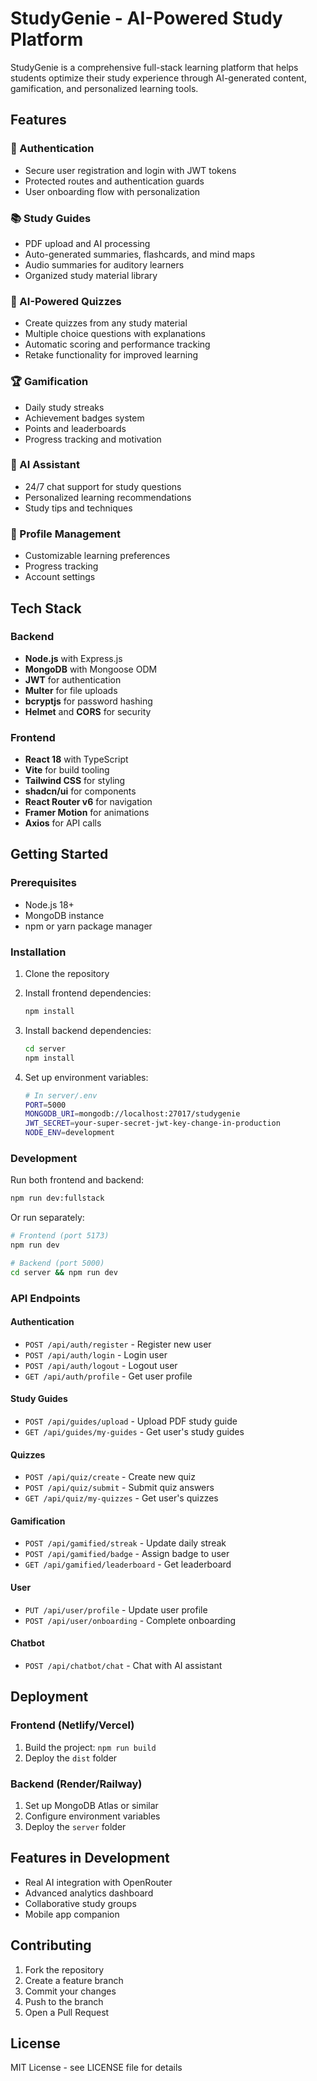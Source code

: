 # StudyGenie - AI-Powered Study Platform

StudyGenie is a comprehensive full-stack learning platform that helps students optimize their study experience through AI-generated content, gamification, and personalized learning tools.

## Features

### 🔐 Authentication
- Secure user registration and login with JWT tokens
- Protected routes and authentication guards
- User onboarding flow with personalization

### 📚 Study Guides
- PDF upload and AI processing
- Auto-generated summaries, flashcards, and mind maps
- Audio summaries for auditory learners
- Organized study material library

### 🧠 AI-Powered Quizzes
- Create quizzes from any study material
- Multiple choice questions with explanations
- Automatic scoring and performance tracking
- Retake functionality for improved learning

### 🏆 Gamification
- Daily study streaks
- Achievement badges system
- Points and leaderboards
- Progress tracking and motivation

### 💬 AI Assistant
- 24/7 chat support for study questions
- Personalized learning recommendations
- Study tips and techniques

### 👤 Profile Management
- Customizable learning preferences
- Progress tracking
- Account settings

## Tech Stack

### Backend
- **Node.js** with Express.js
- **MongoDB** with Mongoose ODM
- **JWT** for authentication
- **Multer** for file uploads
- **bcryptjs** for password hashing
- **Helmet** and **CORS** for security

### Frontend
- **React 18** with TypeScript
- **Vite** for build tooling
- **Tailwind CSS** for styling
- **shadcn/ui** for components
- **React Router v6** for navigation
- **Framer Motion** for animations
- **Axios** for API calls

## Getting Started

### Prerequisites
- Node.js 18+ 
- MongoDB instance
- npm or yarn package manager

### Installation

1. Clone the repository
2. Install frontend dependencies:
   ```bash
   npm install
   ```

3. Install backend dependencies:
   ```bash
   cd server
   npm install
   ```

4. Set up environment variables:
   ```bash
   # In server/.env
   PORT=5000
   MONGODB_URI=mongodb://localhost:27017/studygenie
   JWT_SECRET=your-super-secret-jwt-key-change-in-production
   NODE_ENV=development
   ```

### Development

Run both frontend and backend:
```bash
npm run dev:fullstack
```

Or run separately:
```bash
# Frontend (port 5173)
npm run dev

# Backend (port 5000)
cd server && npm run dev
```

### API Endpoints

#### Authentication
- `POST /api/auth/register` - Register new user
- `POST /api/auth/login` - Login user
- `POST /api/auth/logout` - Logout user
- `GET /api/auth/profile` - Get user profile

#### Study Guides
- `POST /api/guides/upload` - Upload PDF study guide
- `GET /api/guides/my-guides` - Get user's study guides

#### Quizzes
- `POST /api/quiz/create` - Create new quiz
- `POST /api/quiz/submit` - Submit quiz answers
- `GET /api/quiz/my-quizzes` - Get user's quizzes

#### Gamification
- `POST /api/gamified/streak` - Update daily streak
- `POST /api/gamified/badge` - Assign badge to user
- `GET /api/gamified/leaderboard` - Get leaderboard

#### User
- `PUT /api/user/profile` - Update user profile
- `POST /api/user/onboarding` - Complete onboarding

#### Chatbot
- `POST /api/chatbot/chat` - Chat with AI assistant

## Deployment

### Frontend (Netlify/Vercel)
1. Build the project: `npm run build`
2. Deploy the `dist` folder

### Backend (Render/Railway)
1. Set up MongoDB Atlas or similar
2. Configure environment variables
3. Deploy the `server` folder

## Features in Development
- Real AI integration with OpenRouter
- Advanced analytics dashboard
- Collaborative study groups
- Mobile app companion

## Contributing
1. Fork the repository
2. Create a feature branch
3. Commit your changes
4. Push to the branch
5. Open a Pull Request

## License
MIT License - see LICENSE file for details